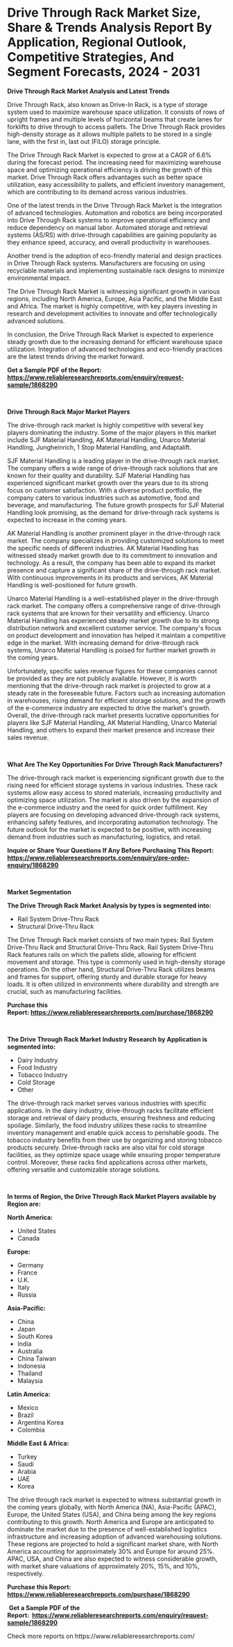 <p><h1>Drive Through Rack Market Size, Share & Trends Analysis Report By Application, Regional Outlook, Competitive Strategies, And Segment Forecasts, 2024 - 2031</h1></p><p><strong>Drive Through Rack Market Analysis and Latest Trends</strong></p>
<p><p>Drive Through Rack, also known as Drive-In Rack, is a type of storage system used to maximize warehouse space utilization. It consists of rows of upright frames and multiple levels of horizontal beams that create lanes for forklifts to drive through to access pallets. The Drive Through Rack provides high-density storage as it allows multiple pallets to be stored in a single lane, with the first in, last out (FILO) storage principle.</p><p>The Drive Through Rack Market is expected to grow at a CAGR of 6.6% during the forecast period. The increasing need for maximizing warehouse space and optimizing operational efficiency is driving the growth of this market. Drive Through Rack offers advantages such as better space utilization, easy accessibility to pallets, and efficient inventory management, which are contributing to its demand across various industries.</p><p>One of the latest trends in the Drive Through Rack Market is the integration of advanced technologies. Automation and robotics are being incorporated into Drive Through Rack systems to improve operational efficiency and reduce dependency on manual labor. Automated storage and retrieval systems (AS/RS) with drive-through capabilities are gaining popularity as they enhance speed, accuracy, and overall productivity in warehouses.</p><p>Another trend is the adoption of eco-friendly material and design practices in Drive Through Rack systems. Manufacturers are focusing on using recyclable materials and implementing sustainable rack designs to minimize environmental impact.</p><p>The Drive Through Rack Market is witnessing significant growth in various regions, including North America, Europe, Asia Pacific, and the Middle East and Africa. The market is highly competitive, with key players investing in research and development activities to innovate and offer technologically advanced solutions.</p><p>In conclusion, the Drive Through Rack Market is expected to experience steady growth due to the increasing demand for efficient warehouse space utilization. Integration of advanced technologies and eco-friendly practices are the latest trends driving the market forward.</p></p>
<p><strong>Get a Sample PDF of the Report:&nbsp; <a href="https://www.reliableresearchreports.com/enquiry/request-sample/1868290">https://www.reliableresearchreports.com/enquiry/request-sample/1868290</a></strong></p>
<p>&nbsp;</p>
<p><strong>Drive Through Rack Major Market Players</strong></p>
<p><p>The drive-through rack market is highly competitive with several key players dominating the industry. Some of the major players in this market include SJF Material Handling, AK Material Handling, Unarco Material Handling, Jungheinrich, 1 Stop Material Handling, and Adaptalift.</p><p>SJF Material Handling is a leading player in the drive-through rack market. The company offers a wide range of drive-through rack solutions that are known for their quality and durability. SJF Material Handling has experienced significant market growth over the years due to its strong focus on customer satisfaction. With a diverse product portfolio, the company caters to various industries such as automotive, food and beverage, and manufacturing. The future growth prospects for SJF Material Handling look promising, as the demand for drive-through rack systems is expected to increase in the coming years.</p><p>AK Material Handling is another prominent player in the drive-through rack market. The company specializes in providing customized solutions to meet the specific needs of different industries. AK Material Handling has witnessed steady market growth due to its commitment to innovation and technology. As a result, the company has been able to expand its market presence and capture a significant share of the drive-through rack market. With continuous improvements in its products and services, AK Material Handling is well-positioned for future growth.</p><p>Unarco Material Handling is a well-established player in the drive-through rack market. The company offers a comprehensive range of drive-through rack systems that are known for their versatility and efficiency. Unarco Material Handling has experienced steady market growth due to its strong distribution network and excellent customer service. The company's focus on product development and innovation has helped it maintain a competitive edge in the market. With increasing demand for drive-through rack systems, Unarco Material Handling is poised for further market growth in the coming years.</p><p>Unfortunately, specific sales revenue figures for these companies cannot be provided as they are not publicly available. However, it is worth mentioning that the drive-through rack market is projected to grow at a steady rate in the foreseeable future. Factors such as increasing automation in warehouses, rising demand for efficient storage solutions, and the growth of the e-commerce industry are expected to drive the market's growth. Overall, the drive-through rack market presents lucrative opportunities for players like SJF Material Handling, AK Material Handling, Unarco Material Handling, and others to expand their market presence and increase their sales revenue.</p></p>
<p>&nbsp;</p>
<p><strong>What Are The Key Opportunities For Drive Through Rack Manufacturers?</strong></p>
<p><p>The drive-through rack market is experiencing significant growth due to the rising need for efficient storage systems in various industries. These rack systems allow easy access to stored materials, increasing productivity and optimizing space utilization. The market is also driven by the expansion of the e-commerce industry and the need for quick order fulfillment. Key players are focusing on developing advanced drive-through rack systems, enhancing safety features, and incorporating automation technology. The future outlook for the market is expected to be positive, with increasing demand from industries such as manufacturing, logistics, and retail.</p></p>
<p><strong>Inquire or Share Your Questions If Any Before Purchasing This Report: <a href="https://www.reliableresearchreports.com/enquiry/pre-order-enquiry/1868290">https://www.reliableresearchreports.com/enquiry/pre-order-enquiry/1868290</a></strong></p>
<p>&nbsp;</p>
<p><strong>Market Segmentation</strong></p>
<p><strong>The Drive Through Rack Market Analysis by types is segmented into:</strong></p>
<p><ul><li>Rail System Drive-Thru Rack</li><li>Structural Drive-Thru Rack</li></ul></p>
<p><p>The Drive Through Rack market consists of two main types: Rail System Drive-Thru Rack and Structural Drive-Thru Rack. Rail System Drive-Thru Rack features rails on which the pallets slide, allowing for efficient movement and storage. This type is commonly used in high-density storage operations. On the other hand, Structural Drive-Thru Rack utilizes beams and frames for support, offering sturdy and durable storage for heavy loads. It is often utilized in environments where durability and strength are crucial, such as manufacturing facilities.</p></p>
<p><strong>Purchase this Report:&nbsp;<a href="https://www.reliableresearchreports.com/purchase/1868290">https://www.reliableresearchreports.com/purchase/1868290</a></strong></p>
<p>&nbsp;</p>
<p><strong>The Drive Through Rack Market Industry Research by Application is segmented into:</strong></p>
<p><ul><li>Dairy Industry</li><li>Food Industry</li><li>Tobacco Industry</li><li>Cold Storage</li><li>Other</li></ul></p>
<p><p>The drive-through rack market serves various industries with specific applications. In the dairy industry, drive-through racks facilitate efficient storage and retrieval of dairy products, ensuring freshness and reducing spoilage. Similarly, the food industry utilizes these racks to streamline inventory management and enable quick access to perishable goods. The tobacco industry benefits from their use by organizing and storing tobacco products securely. Drive-through racks are also vital for cold storage facilities, as they optimize space usage while ensuring proper temperature control. Moreover, these racks find applications across other markets, offering versatile and customizable storage solutions.</p></p>
<p>&nbsp;</p>
<p><strong>In terms of Region, the Drive Through Rack Market Players available by Region are:</strong></p>
<p>
    <p> <strong> North America: </strong>
        <ul>
            <li>United States</li>
            <li>Canada</li>
        </ul>
        </p> 
    <p> <strong> Europe: </strong>
        <ul>
            <li>Germany</li>
            <li>France</li>
            <li>U.K.</li>
            <li>Italy</li>
            <li>Russia</li>
        </ul>
        </p> 
    <p> <strong> Asia-Pacific: </strong>
        <ul>
            <li>China</li>
            <li>Japan</li>
            <li>South Korea</li>
            <li>India</li>
            <li>Australia</li>
            <li>China Taiwan</li>
            <li>Indonesia</li>
            <li>Thailand</li>
            <li>Malaysia</li>
        </ul>
        </p> 
    <p> <strong> Latin America: </strong>
        <ul>
            <li>Mexico</li>
            <li>Brazil</li>
            <li>Argentina Korea</li>
            <li>Colombia</li>
        </ul>
        </p> 
    <p> <strong> Middle East & Africa: </strong>
        <ul>
            <li>Turkey</li>
            <li>Saudi</li>
            <li>Arabia</li>
            <li>UAE</li>
            <li>Korea</li>
        </ul>
    </p>
    </p>
<p><p>The drive through rack market is expected to witness substantial growth in the coming years globally, with North America (NA), Asia-Pacific (APAC), Europe, the United States (USA), and China being among the key regions contributing to this growth. North America and Europe are anticipated to dominate the market due to the presence of well-established logistics infrastructure and increasing adoption of advanced warehousing solutions. These regions are projected to hold a significant market share, with North America accounting for approximately 30% and Europe for around 25%. APAC, USA, and China are also expected to witness considerable growth, with market share valuations of approximately 20%, 15%, and 10%, respectively.</p></p>
<p><strong>Purchase this Report: <a href="https://www.reliableresearchreports.com/purchase/1868290">https://www.reliableresearchreports.com/purchase/1868290</a></strong></p>
<p>&nbsp;<strong>Get a Sample PDF of the Report:&nbsp;&nbsp;<a href="https://www.reliableresearchreports.com/enquiry/request-sample/1868290">https://www.reliableresearchreports.com/enquiry/request-sample/1868290</a></strong></p>
<p><strong></strong></p>
<p>Check more reports on https://www.reliableresearchreports.com/</p>